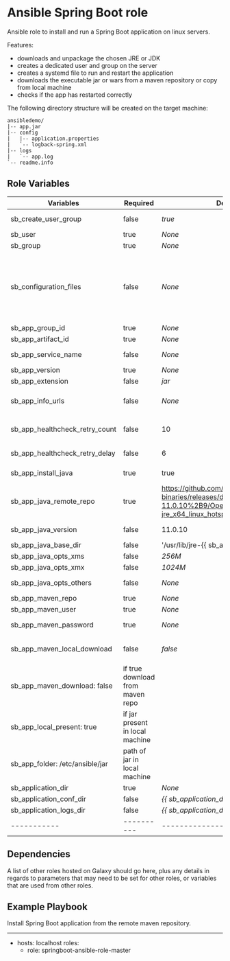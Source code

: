 Ansible Spring Boot role
=========

Ansible role to install and run a Spring Boot application on linux servers.

Features:
- downloads and unpackage the chosen JRE or JDK
- creates a dedicated user and group on the server
- creates a systemd file to run and restart the application 
- downloads the executable jar or wars from a maven repository or copy from local machine
- checks if the app has restarted correctly

The following directory structure will be created on the target machine:

```
ansibledemo/
|-- app.jar
|-- config
|   |-- application.properties
|   `-- logback-spring.xml
|-- logs
|   `-- app.log
`-- readme.info
```


Role Variables
--------------
| Variables | Required | Default value | Description |
|-----------|----------|---------------|-------------|
| sb_create_user_group  | false     | *true*          | Flag to enable user/group creation |
| sb_user  | true     | *None*          | User |
| sb_group  | true     | *None*          | Group |
| sb_configuration_files  | false     | *None*          | List of .j2 configuration files that will be copied in the `config/` dir of the target server. The name of files into list must be without suffix .j2. Insert this files in the `templates/` dir of your project. |
| sb_app_group_id  | true     | *None*          | Maven group id |
| sb_app_artifact_id  | true     | *None*          | Maven artifact id |
| sb_app_service_name  | false     | *None*          | Service name (default: read from artifact id) |
| sb_app_version  | true     | *None*          | Application version |
| sb_app_extension  | false     | *jar*          | Artifact file extension |
| sb_app_info_urls  | false     | *None*          | Healtcheck urls. If defined , healtcheck task will be executed. |
| sb_app_healthcheck_retry_count  | false     | 10         | Number of attempts to check if the application has been started. |
| sb_app_healthcheck_retry_delay  | false     | 6          | Delay between requests to check application health. |
| sb_app_install_java  | true     | true          | whether to install java or not |
| sb_app_java_remote_repo  | true     | https://github.com/AdoptOpenJDK/openjdk11-binaries/releases/download/jdk-11.0.10%2B9/OpenJDK11U-jre_x64_linux_hotspot_11.0.10_9.tar.gz          | AdoptOpenJDKURL |
| sb_app_java_version  | false     | 11.0.10          | The java version (used to create a directory) |
| sb_app_java_base_dir  | false     | '/usr/lib/jre-{{ sb_app_java_version }}'          | Java Installation directory |
| sb_app_java_opts_xms  | false     | *256M*          | XMS arg value. |
| sb_app_java_opts_xmx  | false     | *1024M*          | XMX arg value. |
| sb_app_java_opts_others  | false     | *None*          | List of other opts. (- spring.profiles.active=prod) |
| sb_app_maven_repo  | true     | *None*          | Maven repository url. |
| sb_app_maven_user  | true     | *None*          | Maven repository user. |
| sb_app_maven_password  | true     | *None*          | Maven repository password |
| sb_app_maven_local_download | false | *false* | Artifact will be downloaded locally first and then copied to remote host |
| sb_app_maven_download: false | if true download from maven repo
| sb_app_local_present: true | if jar present in local machine
| sb_app_folder: /etc/ansible/jar | path of jar in local machine
| sb_application_dir  | true     | *None*          | Root application dir |
| sb_application_conf_dir  | false     | *{{ sb_application_dir }}/config*          | Configuration dir |
| sb_application_logs_dir  | false     | *{{ sb_application_dir }}/logs*          | Logs dir |
|-----------|----------|---------------|-------------|


Dependencies
------------

A list of other roles hosted on Galaxy should go here, plus any details in regards to parameters that may need to be set for other roles, or variables that are used from other roles.

Example Playbook
----------------

Install Spring Boot application from the remote maven repository.

---
- hosts: localhost
  roles:
    - role: springboot-ansible-role-master    
```

